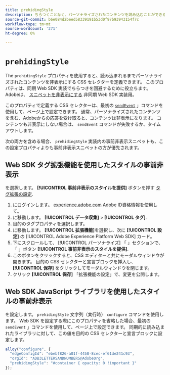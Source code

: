```yaml
---
title: prehidingStyle
description: ちらつくことなく、パーソナライズされたコンテンツを読み込むことができる CSS 定義を作成します。
source-git-commit: b6e084d2beed58339191b53d0f97b93943154f7c
workflow-type: tm+mt
source-wordcount: '271'
ht-degree: 0%

---
```


# `prehidingStyle`

The `prehidingStyle` プロパティを使用すると、読み込まれるまでパーソナライズされたコンテンツを非表示にする CSS セレクターを定義できます。 このプロパティは、同期 Web SDK 実装でちらつきを回避するために役立ちます。 Adobeは、 [スニペットを非表示にする](../../personalization/manage-flicker.md) 非同期 Web SDK 実装用。

このプロパティで定義する CSS セレクターは、最初の [`sendEvent`](../sendevent/overview.md) 」コマンドを使用して、ページ上で設定できます。 通常、パーソナライズされたコンテンツを含む、Adobeからの応答を受け取ると、コンテンツは非表示になります。 コンテンツも非表示にしない場合は、 `sendEvent` コマンドが失敗するか、タイムアウトします。

次の両方を含める場合、 `prehidingStyle` 実装内の事前非表示スニペットも、この設定プロパティよりも事前非表示スニペットの方が優先されます。

## Web SDK タグ拡張機能を使用したスタイルの事前非表示

を選択します。 **[!UICONTROL 事前非表示のスタイルを提供]** ボタンを押す [タグ拡張の設定](/help/tags/extensions/client/web-sdk/web-sdk-extension-configuration.md).

1. にログインします。 [experience.adobe.com](https://experience.adobe.com) Adobe ID資格情報を使用して。
1. に移動します。 **[!UICONTROL データ収集]** > **[!UICONTROL タグ]**.
1. 目的のタグプロパティを選択します。
1. に移動します。 **[!UICONTROL 拡張機能]**&#x200B;を選択し、次に **[!UICONTROL 設定]** の [!UICONTROL Adobe Experience Platform Web SDK] カード。
1. 下にスクロールして、 [!UICONTROL パーソナライズ] 「 」セクションで、「 」ボタン **[!UICONTROL 事前非表示のスタイルを提供]**.
1. このボタンをクリックすると、CSS エディターと共にモーダルウィンドウが開きます。 目的の CSS セレクターと宣言ブロックを挿入し、 **[!UICONTROL 保存]** をクリックしてモーダルウィンドウを閉じます。
1. クリック **[!UICONTROL 保存]** 「拡張機能の設定」で、変更を公開します。

## Web SDK JavaScript ライブラリを使用したスタイルの事前非表示

を設定します。 `prehidingStyle` 文字列（実行時） `configure` コマンドを使用します。 Web SDK を設定する際にこのプロパティを省略した場合、最初の `sendEvent` 」コマンドを使用して、ページ上で設定できます。 同期的に読み込まれたライブラリに対して、この値を目的の CSS セレクターと宣言ブロックに設定します。

```js
alloy("configure", {
  "edgeConfigId": "ebebf826-a01f-4458-8cec-ef61de241c93",
  "orgId": "ADB3LETTERSANDNUMBERS@AdobeOrg",
  "prehidingStyle": "#container { opacity: 0 !important }"
});
```
